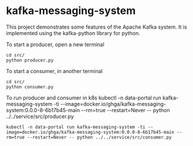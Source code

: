 <!--
 Copyright 2022 Universität Tübingen, DKFZ and EMBL
 for the German Human Genome-Phenome Archive (GHGA)

 Licensed under the Apache License, Version 2.0 (the "License");
 you may not use this file except in compliance with the License.
 You may obtain a copy of the License at

     http://www.apache.org/licenses/LICENSE-2.0

 Unless required by applicable law or agreed to in writing, software
 distributed under the License is distributed on an "AS IS" BASIS,
 WITHOUT WARRANTIES OR CONDITIONS OF ANY KIND, either express or implied.
 See the License for the specific language governing permissions and
 limitations under the License.
-->

# kafka-messaging-system

This project demonstrates some features of the Apache Kafka system. It is implemented using the kafka-python library for python.


To start a producer, open a new terminal


    cd src/
    python producer.py


To start a consumer, in another terminal


    cd src/
    python consumer.py
    
To run producer and consumer in k8s
    kubectl -n data-portal run kafka-messaging-system -ti --image=docker.io/ghga/kafka-messaging-system:0.0.0-8-6b17b45-main --rm=true --restart=Never -- python ../../service/src/producer.py 

    kubectl -n data-portal run kafka-messaging-system -ti --image=docker.io/ghga/kafka-messaging-system:0.0.0-8-6b17b45-main --rm=true --restart=Never -- python ../../service/src/consumer.py 
